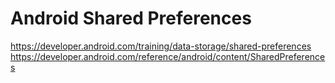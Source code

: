 # Android Shared Preferences

https://developer.android.com/training/data-storage/shared-preferences
https://developer.android.com/reference/android/content/SharedPreferences